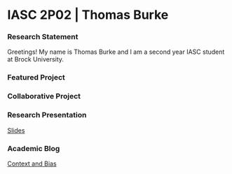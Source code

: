 # IASC 2P02 | Thomas Burke

### Research Statement 

Greetings! My name is Thomas Burke and I am  a second year IASC student at Brock University.

### Featured Project



### Collaborative Project

### Research Presentation

[Slides](reveal/index.html)

### Academic Blog

[Context and Bias](blog)








